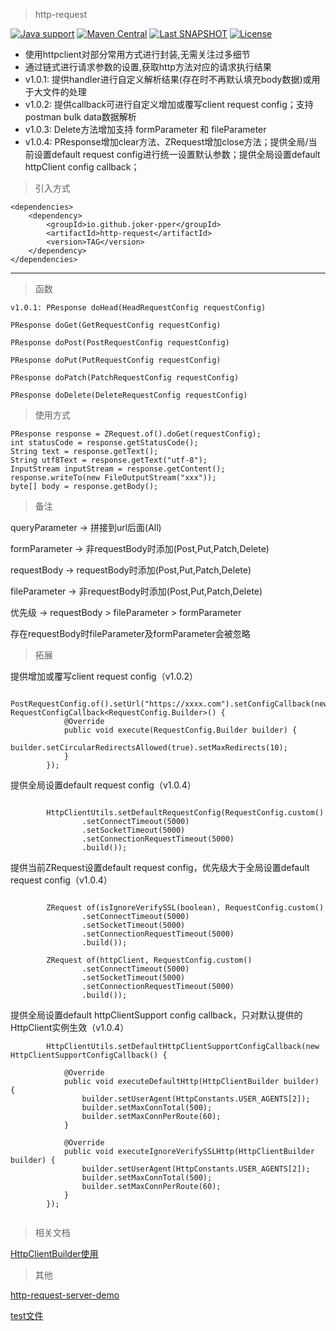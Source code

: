 
> http-request  

[![Java support](https://img.shields.io/badge/Java-7+-green?logo=java&logoColor=white)](https://openjdk.java.net/)
[![Maven Central](https://img.shields.io/maven-central/v/io.github.joker-pper/http-request.svg?label=Maven%20Central)](https://central.sonatype.com/search?q=io.github.joker-pper:http-request)
[![Last SNAPSHOT](https://img.shields.io/nexus/snapshots/https/s01.oss.sonatype.org/io.github.joker-pper/http-request?label=latest%20snapshot)](https://s01.oss.sonatype.org/content/repositories/snapshots/io/github/joker-pper/http-request/)
[![License](https://img.shields.io/badge/License-Apache%202.0-blue.svg)](https://opensource.org/licenses/Apache-2.0)


 - 使用httpclient对部分常用方式进行封装,无需关注过多细节
 - 通过链式进行请求参数的设置,获取http方法对应的请求执行结果
 - v1.0.1: 提供handler进行自定义解析结果(存在时不再默认填充body数据)或用于大文件的处理
 - v1.0.2: 提供callback可进行自定义增加或覆写client request config；支持postman bulk data数据解析
 - v1.0.3: Delete方法增加支持 formParameter 和 fileParameter
 - v1.0.4: PResponse增加clear方法、ZRequest增加close方法；提供全局/当前设置default request config进行统一设置默认参数；提供全局设置default httpClient config callback；

> 引入方式
 
    <dependencies>
        <dependency>
            <groupId>io.github.joker-pper</groupId>
            <artifactId>http-request</artifactId>
            <version>TAG</version>
        </dependency>
    </dependencies>       


----------


> 函数


`v1.0.1: PResponse doHead(HeadRequestConfig requestConfig)`

`PResponse doGet(GetRequestConfig requestConfig)`

`PResponse doPost(PostRequestConfig requestConfig)`

`PResponse doPut(PutRequestConfig requestConfig)`

`PResponse doPatch(PatchRequestConfig requestConfig)`

`PResponse doDelete(DeleteRequestConfig requestConfig)`

> 使用方式


    PResponse response = ZRequest.of().doGet(requestConfig);
    int statusCode = response.getStatusCode();
    String text = response.getText();
    String utf8Text = response.getText("utf-8");
    InputStream inputStream = response.getContent();
    response.writeTo(new FileOutputStream("xxx"));
    byte[] body = response.getBody();


> 备注

queryParameter   -> 拼接到url后面(All)

formParameter    -> 非requestBody时添加(Post,Put,Patch,Delete)

requestBody      -> requestBody时添加(Post,Put,Patch,Delete)

fileParameter    -> 非requestBody时添加(Post,Put,Patch,Delete)

优先级            -> requestBody > fileParameter > formParameter

存在requestBody时fileParameter及formParameter会被忽略

> 拓展

  提供增加或覆写client request config（v1.0.2）
  
```
        PostRequestConfig.of().setUrl("https://xxxx.com").setConfigCallback(new RequestConfigCallback<RequestConfig.Builder>() {
            @Override
            public void execute(RequestConfig.Builder builder) {
                builder.setCircularRedirectsAllowed(true).setMaxRedirects(10);
            }
        });
```

  提供全局设置default request config（v1.0.4）

```
   
        HttpClientUtils.setDefaultRequestConfig(RequestConfig.custom()
                .setConnectTimeout(5000)
                .setSocketTimeout(5000)
                .setConnectionRequestTimeout(5000)
                .build());

```

  提供当前ZRequest设置default request config，优先级大于全局设置default request config（v1.0.4）

```
   
        ZRequest of(isIgnoreVerifySSL(boolean), RequestConfig.custom()
                .setConnectTimeout(5000)
                .setSocketTimeout(5000)
                .setConnectionRequestTimeout(5000)
                .build());
                
        ZRequest of(httpClient, RequestConfig.custom()
                .setConnectTimeout(5000)
                .setSocketTimeout(5000)
                .setConnectionRequestTimeout(5000)
                .build());

```

  提供全局设置default httpClientSupport config callback，只对默认提供的HttpClient实例生效（v1.0.4）

```
        HttpClientUtils.setDefaultHttpClientSupportConfigCallback(new HttpClientSupportConfigCallback() {

            @Override
            public void executeDefaultHttp(HttpClientBuilder builder) {
                builder.setUserAgent(HttpConstants.USER_AGENTS[2]);
                builder.setMaxConnTotal(500);
                builder.setMaxConnPerRoute(60);
            }

            @Override
            public void executeIgnoreVerifySSLHttp(HttpClientBuilder builder) {
                builder.setUserAgent(HttpConstants.USER_AGENTS[2]);
                builder.setMaxConnTotal(500);
                builder.setMaxConnPerRoute(60);
            }
        });
   
```

> 相关文档

[HttpClientBuilder使用](docs/HttpClientBuilder使用.md)

> 其他

[http-request-server-demo](https://github.com/joker-pper/http-request-server-demo.git)

[test文件](https://github.com/joker-pper/http-request/blob/master/src/test/java/com/joker17/http/request/core/ZRequestTest.java)


